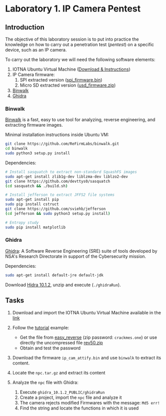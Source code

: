 # Laboratory 1. IP Camera Pentest

## Introduction

The objective of this laboratory session is to put into practice the knowledge on how to carry out a penetration test (*pentest*) on a specific device, such as an IP camera. 

To carry out the laboratory we will need the following software elements:

1. IOTNA Ubuntu Virtual Machine ([Download & Instructions](../../IOTNA/demo/index.md))
2. IP Camera firmware:
    1. SPI extracted version ([spi_firmware.bin](spi_firmware.bin))
    2. Micro SD extracted version ([usd_firmware.zip](usd_firmware.zip))
3. [Binwalk](#binwalk)
4. [Ghidra](#ghidra)

### Binwalk

[Binwalk](https://github.com/ReFirmLabs/binwalk) is a fast, easy to use tool for analyzing, reverse engineering, and extracting firmware images.

Minimal installation instructions inside Ubuntu VM:
```bash
git clone https://github.com/ReFirmLabs/binwalk.git
cd binwalk
sudo python3 setup.py install
```
Dependencies:
```bash
# Install sasquatch to extract non-standard SquashFS images
sudo apt-get install zlib1g-dev liblzma-dev liblzo2-dev
git clone https://github.com/devttys0/sasquatch
(cd sasquatch && ./build.sh)

# Install jefferson to extract JFFS2 file systems
sudo apt-get install pip
sudo pip install cstruct
git clone https://github.com/sviehb/jefferson
(cd jefferson && sudo python3 setup.py install)

# Entropy study
sudo pip install matplotlib
```

### Ghidra

[Ghidra](https://github.com/NationalSecurityAgency/ghidra/releases): A Software Reverse Engineering (SRE) suite of tools developed by NSA's Research Directorate in support of the Cybersecurity mission.

Dependencies:

```bash
sudo apt-get install default-jre default-jdk
```

Download [Hidra 10.1.2](https://github.com/NationalSecurityAgency/ghidra/releases/download/Ghidra_10.1.2_build/ghidra_10.1.2_PUBLIC_20220125.zip), unzip and execute (`./ghidraRun`).

## Tasks

1. Download and import the IOTNA Ubuntu Virtual Machine available in the [link](https://iot-da.github.io/Subjects/IOTNA/demo/)

2. Follow the [tutorial](https://www.youtube.com/watch?v=fTGTnrgjuGA&ab_channel=stacksmashing) example:

   * Get the file from [easy_reverse](https://crackmes.one/crackme/5b8a37a433c5d45fc286ad83) (zip password: `crackmes.one`) or use directly the uncompressed file [rev50.zip](rev50.zip)

   - Obtain and test the password

3. Download the firmware `ip_cam_attify.bin` and use `binwalk` to extract its content.

4. Locate the `npc.tar.gz` and extract its content
5. Analyze the `npc` file with Ghidra:
    1. Execute `ghidra_10.1.2_PUBLIC/ghidraRun`
    2. Create a project, import the `npc` file and analyze it
    3. The camera rejects modified Firmwares with the message: `Md5 err!`
    4. Find the string and locate the functions in which it is used
